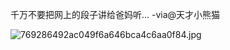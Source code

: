 


千万不要把网上的段子讲给爸妈听… -via@天才小熊猫

![769286492ac049f6a646bca4c6aa0f84.jpg](https://wxlzmt.github.io/cdn1/ext/qw/groups/40034/769286492ac049f6a646bca4c6aa0f84.jpg)



